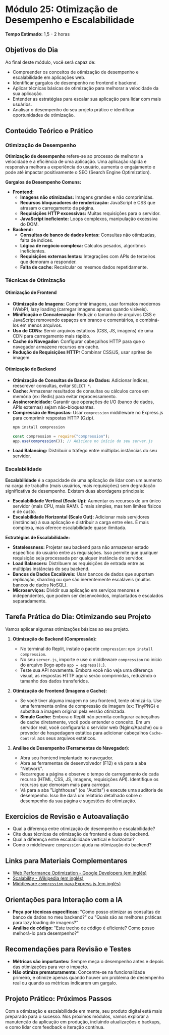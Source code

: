 # Módulo 25: Otimização de Desempenho e Escalabilidade

**Tempo Estimado:** 1,5 - 2 horas

## Objetivos do Dia

Ao final deste módulo, você será capaz de:

*   Compreender os conceitos de otimização de desempenho e escalabilidade em aplicações web.
*   Identificar gargalos de desempenho no frontend e backend.
*   Aplicar técnicas básicas de otimização para melhorar a velocidade da sua aplicação.
*   Entender as estratégias para escalar sua aplicação para lidar com mais usuários.
*   Analisar o desempenho do seu projeto prático e identificar oportunidades de otimização.

## Conteúdo Teórico e Prático

### Otimização de Desempenho

**Otimização de desempenho** refere-se ao processo de melhorar a velocidade e a eficiência de uma aplicação. Uma aplicação rápida e responsiva melhora a experiência do usuário, aumenta o engajamento e pode até impactar positivamente o SEO (Search Engine Optimization).

**Gargalos de Desempenho Comuns:**

*   **Frontend:**
    *   **Imagens não otimizadas:** Imagens grandes e não comprimidas.
    *   **Recursos bloqueadores de renderização:** JavaScript e CSS que atrasam o carregamento da página.
    *   **Requisições HTTP excessivas:** Muitas requisições para o servidor.
    *   **JavaScript ineficiente:** Loops complexos, manipulação excessiva do DOM.
*   **Backend:**
    *   **Consultas de banco de dados lentas:** Consultas não otimizadas, falta de índices.
    *   **Lógica de negócio complexa:** Cálculos pesados, algoritmos ineficientes.
    *   **Requisições externas lentas:** Integrações com APIs de terceiros que demoram a responder.
    *   **Falta de cache:** Recalcular os mesmos dados repetidamente.

### Técnicas de Otimização

#### Otimização de Frontend

*   **Otimização de Imagens:** Comprimir imagens, usar formatos modernos (WebP), lazy loading (carregar imagens apenas quando visíveis).
*   **Minificação e Concatenação:** Reduzir o tamanho de arquivos CSS e JavaScript removendo espaços em branco e comentários, e combiná-los em menos arquivos.
*   **Uso de CDNs:** Servir arquivos estáticos (CSS, JS, imagens) de uma CDN para carregamento mais rápido.
*   **Cache do Navegador:** Configurar cabeçalhos HTTP para que o navegador armazene recursos em cache.
*   **Redução de Requisições HTTP:** Combinar CSS/JS, usar sprites de imagem.

#### Otimização de Backend

*   **Otimização de Consultas de Banco de Dados:** Adicionar índices, reescrever consultas, evitar `SELECT *`.
*   **Cache:** Armazenar resultados de consultas ou cálculos caros em memória (ex: Redis) para evitar reprocessamento.
*   **Assincronicidade:** Garantir que operações de I/O (banco de dados, APIs externas) sejam não-bloqueantes.
*   **Compressão de Respostas:** Usar `compression` middleware no Express.js para comprimir respostas HTTP (Gzip).
    ```bash
    npm install compression
    ```
    ```javascript
    const compression = require("compression");
    app.use(compression()); // Adicione no início do seu server.js
    ```
*   **Load Balancing:** Distribuir o tráfego entre múltiplas instâncias do seu servidor.

### Escalabilidade

**Escalabilidade** é a capacidade de uma aplicação de lidar com um aumento na carga de trabalho (mais usuários, mais requisições) sem degradação significativa de desempenho. Existem duas abordagens principais:

*   **Escalabilidade Vertical (Scale Up):** Aumentar os recursos de um único servidor (mais CPU, mais RAM). É mais simples, mas tem limites físicos e de custo.
*   **Escalabilidade Horizontal (Scale Out):** Adicionar mais servidores (instâncias) à sua aplicação e distribuir a carga entre eles. É mais complexa, mas oferece escalabilidade quase ilimitada.

**Estratégias de Escalabilidade:**

*   **Statelessness:** Projetar seu backend para não armazenar estado específico do usuário entre as requisições. Isso permite que qualquer requisição seja processada por qualquer instância do servidor.
*   **Load Balancers:** Distribuem as requisições de entrada entre as múltiplas instâncias do seu backend.
*   **Bancos de Dados Escaláveis:** Usar bancos de dados que suportam replicação, sharding ou que são inerentemente escaláveis (muitos bancos de dados NoSQL).
*   **Microserviços:** Dividir sua aplicação em serviços menores e independentes, que podem ser desenvolvidos, implantados e escalados separadamente.

## Tarefa Prática do Dia: Otimizando seu Projeto

Vamos aplicar algumas otimizações básicas ao seu projeto.

1.  **Otimização de Backend (Compressão):**
    *   No terminal do Replit, instale o pacote `compression`: `npm install compression`.
    *   No seu `server.js`, importe e use o middleware `compression` no início do arquivo (logo após `app = express();`).
    *   Teste sua API novamente. Embora você não veja uma diferença visual, as respostas HTTP agora serão comprimidas, reduzindo o tamanho dos dados transferidos.

2.  **Otimização de Frontend (Imagens e Cache):**
    *   Se você tiver alguma imagem no seu frontend, tente otimizá-la. Use uma ferramenta online de compressão de imagem (ex: TinyPNG) e substitua a imagem original pela versão otimizada.
    *   **Simule Cache:** Embora o Replit não permita configurar cabeçalhos de cache diretamente, você pode entender o conceito. Em um servidor real, você configuraria o servidor web (Nginx/Apache) ou o provedor de hospedagem estática para adicionar cabeçalhos `Cache-Control` aos seus arquivos estáticos.

3.  **Análise de Desempenho (Ferramentas do Navegador):**
    *   Abra seu frontend implantado no navegador.
    *   Abra as ferramentas de desenvolvedor (F12) e vá para a aba "Network".
    *   Recarregue a página e observe o tempo de carregamento de cada recurso (HTML, CSS, JS, imagens, requisições API). Identifique os recursos que demoram mais para carregar.
    *   Vá para a aba "Lighthouse" (ou "Audits") e execute uma auditoria de desempenho. Isso lhe dará um relatório detalhado sobre o desempenho da sua página e sugestões de otimização.

## Exercícios de Revisão e Autoavaliação

*   Qual a diferença entre otimização de desempenho e escalabilidade?
*   Cite duas técnicas de otimização de frontend e duas de backend.
*   Qual a diferença entre escalabilidade vertical e horizontal?
*   Como o middleware `compression` ajuda na otimização do backend?

## Links para Materiais Complementares

*   [Web Performance Optimization - Google Developers (em inglês)](https://developers.google.com/speed/docs/insights/v5/about)
*   [Scalability - Wikipedia (em inglês)](https://en.wikipedia.org/wiki/Scalability)
*   [Middleware `compression` para Express.js (em inglês)](https://www.npmjs.com/package/compression)

## Orientações para Interação com a IA

*   **Peça por técnicas específicas:** "Como posso otimizar as consultas de banco de dados no meu backend?" ou "Quais são as melhores práticas para lazy loading de imagens?"
*   **Análise de código:** "Este trecho de código é eficiente? Como posso melhorá-lo para desempenho?"

## Recomendações para Revisão e Testes

*   **Métricas são importantes:** Sempre meça o desempenho antes e depois das otimizações para ver o impacto.
*   **Não otimize prematuramente:** Concentre-se na funcionalidade primeiro, e otimize apenas quando houver um problema de desempenho real ou quando as métricas indicarem um gargalo.

## Projeto Prático: Próximos Passos

Com a otimização e escalabilidade em mente, seu produto digital está mais preparado para o sucesso. Nos próximos módulos, vamos explorar a manutenção da aplicação em produção, incluindo atualizações e backups, e como lidar com feedback e iteração contínua.

